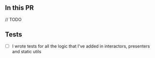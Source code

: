 ## In this PR
// TODO

## Tests
- [ ] I wrote tests for all the logic that I've added in interactors, presenters and static utils
